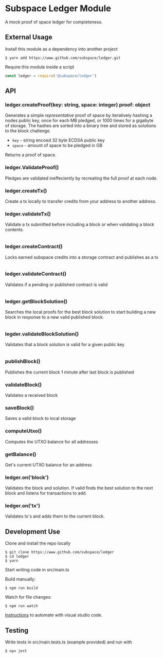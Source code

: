# Subspace Ledger Module

A mock proof of space ledger for completeness.

## External Usage

Install this module as a dependency into another project

```
$ yarn add https://www.github.com/subspace/ledger.git
```

Require this module inside a script

```javascript
const ledger = require('@subspace/ledger')
```


## API

### ledger.createProof(key: string, space: integer) proof: object
Generates a simple *representative* proof of space by iteratively hashing a nodes public key, once for each MB pledged, or 1000 times for a gigabyte of storage. The hashes are sorted into a binary tree and stored as solutions to the block challenge.

* `key` - string encoed 32 byte ECDSA public key
* `space` - amount of space to be pledged in GB

Returns a proof of space.


### ledger.ValidateProof()

Pledges are validated ineffeciently by recreating the full proof at each node.


### ledger.createTx()

Create a tx locally to transfer credits from your address to another address.

### ledger.validateTx()

Validate a tx submitted before including a block or when validating a block contents.

```javascript


```

### ledger.createContract()

Locks earned subspace credits into a storage contract and publishes as a tx

```javascript

```

### ledger.validateContract()

Validates if a pending or published contract is valid

```javascript

```

### ledger.getBlockSolution()

Searches the local proofs for the best block solution to start building a new block in response to a new valid published block.

```javascript

```

### legder.validateBlockSolution()

Validates that a block solution is valid for a given public key

```javascript

```

### publishBlock()

Publishes the current block 1 minute after last block is published

### validateBlock()

Validates a received block

### saveBlock()

Saves a valid block to local storage

### computeUtxo()

Computes the UTXO balance for all addresses

### getBalance()

Get's current UTXO balance for an address

### ledger.on('block')

Validates the block and solution. If valid finds the best solution to the next block and listens for transactions to add.

### ledger.on('tx')

Validates tx's and adds them to the current block.

## Development Use

Clone and install the repo locally   

```
$ git clone https://www.github.com/subspace/ledger
$ cd ledger
$ yarn
```

Start writing code in src/main.ts

Build manually:  

```
$ npm run build
```

Watch for file changes:

```
$ npm run watch
```

[Instructions](https://code.visualstudio.com/docs/languages/typescript#_step-2-run-the-typescript-build) to automate with visual studio code.

## Testing

Write tests in src/main.tests.ts (example provided) and run with

```
$ npx jest
```



